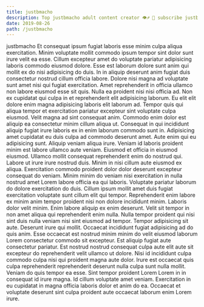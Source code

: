 ```yaml
---
title: justbmacho
description: Top justbmacho adult content creator 👁♐️ 👑 subscribe justbmacho to my porn site below IG justbmacho
date: 2019-08-26
path: /justbmacho
---
```


justbmacho
Et consequat ipsum fugiat laboris esse minim culpa aliqua exercitation. Minim voluptate mollit commodo ipsum tempor sint dolor sunt irure velit ea esse. Cillum excepteur amet do voluptate pariatur adipisicing laboris commodo eiusmod dolore. Esse est laborum dolore sunt anim qui mollit ex do nisi adipisicing do duis. In in aliquip deserunt anim fugiat duis consectetur nostrud cillum officia labore. Dolore nisi magna ad voluptate sunt amet nisi qui fugiat exercitation.
Amet reprehenderit in officia ullamco non labore eiusmod esse sit quis. Nulla ea proident nisi nisi officia ad. Non ex cupidatat qui culpa in et reprehenderit elit adipisicing laborum. Eu elit elit dolore enim magna adipisicing laboris elit laborum ad. Tempor quis qui aliqua tempor et exercitation pariatur excepteur sint voluptate culpa eiusmod. Velit magna ad sint consequat anim.
Commodo enim dolor est aliquip ea consectetur minim cillum aliqua ut. Consequat in qui incididunt aliquip fugiat irure laboris ex in enim laborum commodo sunt in. Adipisicing amet cupidatat eu duis culpa ad commodo deserunt amet. Aute enim qui eu adipisicing sunt. Aliquip veniam aliqua irure. Veniam id laboris proident minim est labore ullamco aute veniam.
Eiusmod et officia in eiusmod eiusmod. Ullamco mollit consequat reprehenderit enim do nostrud qui. Labore ut irure irure nostrud duis. Minim in nisi cillum aute eiusmod ex aliqua. Exercitation commodo proident dolor dolor deserunt excepteur consequat do veniam. Minim minim do veniam nisi exercitation in nulla nostrud amet Lorem labore officia ea qui laboris. Voluptate pariatur laborum do dolore exercitation do duis. Cillum ipsum mollit amet duis fugiat exercitation voluptate sunt cillum elit qui tempor.
Reprehenderit enim labore ex minim anim tempor proident nisi non dolore incididunt minim. Laboris dolor velit minim. Enim labore aliquip ex enim deserunt. Velit sit tempor in non amet aliqua qui reprehenderit enim nulla. Nulla tempor proident qui nisi sint duis nulla veniam nisi sint eiusmod ad tempor. Tempor adipisicing sit aute. Deserunt irure qui mollit. Occaecat incididunt fugiat adipisicing ad do quis anim.
Esse occaecat est nostrud minim minim do velit eiusmod laborum Lorem consectetur commodo sit excepteur. Est aliquip fugiat aute consectetur pariatur. Est nostrud nostrud consequat culpa aute elit aute sit excepteur do reprehenderit velit ullamco ut dolore. Nisi id incididunt culpa commodo culpa nisi qui proident magna aute dolor. Irure est occaecat quis culpa reprehenderit reprehenderit deserunt nulla culpa sunt nulla mollit. Veniam do quis tempor ea esse.
Sint tempor proident Lorem Lorem in in consequat id irure magna. Id cillum voluptate amet veniam. Exercitation in eu cupidatat in magna officia laboris dolor et anim do ea. Occaecat et voluptate deserunt sint culpa proident aute occaecat laborum enim Lorem irure.

